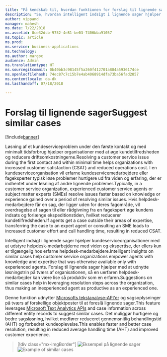 ```yaml
---
title: "Få kendskab til, hvordan funktionen for forslag til lignende sager fungerer i Dynamics 365 for Customer Service"
description: "Se, hvordan intelligent indsigt i lignende sager hjælper kundeserviceorganisationer med at udstyre helpdesk-medarbejderne med viden og ekspertise"
author: vippand
manager: mahesh
ms.date: 7/22/2018
ms.assetid: 0ce32dcb-9752-4e81-be03-7406bba91057
ms.topic: article
ms.prod: 
ms.service: business-applications
ms.technology: 
ms.author: margoc
audience: Admin
ms.translationtype: HT
ms.sourcegitcommit: 0b40bb3c98145f5a260f412701a884a5936174ce
ms.openlocfilehash: 74ec87c7c15b7e4ab4068914dfa73ba56fad2857
ms.contentlocale: da-dk
ms.lasthandoff: 07/18/2018

---
```


#  <a name="suggest-similar-cases"></a><span data-ttu-id="b37af-103">Forslag til lignende sager</span><span class="sxs-lookup"><span data-stu-id="b37af-103">Suggest similar cases</span></span>  

[!include[banner](../../../includes/banner.md)]

<span data-ttu-id="b37af-104">Løsning af et kundeserviceproblem under den første kontakt og med minimalt tidsforbrug hjælper organisationer med at øge kundetilfredsheden og reducere driftsomkostningerne.</span><span class="sxs-lookup"><span data-stu-id="b37af-104">Resolving a customer service issue during the first contact and within minimal time helps organizations with increased customer satisfaction (CSAT) and reduced operations cost.</span></span>  <span data-ttu-id="b37af-105">I en kundeserviceorganisation vil erfarne kundeservicemedarbejdere eller fageksperter typisk løse problemer hurtigere ud fra viden og erfaring, der er indhentet under løsning af andre lignende problemer.</span><span class="sxs-lookup"><span data-stu-id="b37af-105">Typically, in a customer service organization, experienced customer service agents or subject matter experts (SMEs) resolve issues faster based on knowledge or experience gained over a period of resolving similar issues.</span></span> <span data-ttu-id="b37af-106">Hvis helpdesk-medarbejdere får en sag, der ligger uden for deres fagområde, vil overdragelse af sagen til eller rådgivning fra en fagekspert øge kundens indsats og forlænge ekspeditionstiden, hvilket reducerer kundetilfredsheden.</span><span class="sxs-lookup"><span data-stu-id="b37af-106">If agents get a case outside their areas of expertise, transferring the case to an expert agent or consulting an SME leads to increased customer effort and call handling time, resulting in reduced CSAT.</span></span>  

<span data-ttu-id="b37af-107">Intelligent indsigt i lignende sager hjælper kundeserviceorganisationer med at udstyre helpdesk-medarbejderne med viden og ekspertise, der ellers kun er tilgængelig hos erfarne helpdesk-medarbejdere.</span><span class="sxs-lookup"><span data-stu-id="b37af-107">Intelligent insights on similar cases help customer service organizations empower agents with knowledge and expertise that was otherwise available only with experienced agents.</span></span>  <span data-ttu-id="b37af-108">Forslag til lignende sager hjælper med at udnytte løsningstrin på tværs af organisationen, så en uerfaren helpdesk-medarbejder kan være lise så produktiv som en erfaren.</span><span class="sxs-lookup"><span data-stu-id="b37af-108">Suggestions on similar cases help in leveraging resolution steps across the organization, thus making an inexperienced agent as productive as an experienced one.</span></span>  

<span data-ttu-id="b37af-109">Denne funktion udnytter [Microsofts tekstanalyse-API'er](https://azure.microsoft.com/en-in/services/cognitive-services/text-analytics/) og sagsoplysninger på tværs af forskellige objektposter til at foreslå lignende sager.</span><span class="sxs-lookup"><span data-stu-id="b37af-109">This feature leverages [Microsoft Text Analytics APIs](https://azure.microsoft.com/en-in/services/cognitive-services/text-analytics/) and case information across different entity records to suggest similar cases.</span></span> <span data-ttu-id="b37af-110">Det muliggør hurtigere og bedre sagsløsning, hvilket medfører reduceret gennemsnitlig behandlingstid (AHT) og forbedret kundeoplevelse.</span><span class="sxs-lookup"><span data-stu-id="b37af-110">This enables faster and better case resolution, resulting in reduced average handling time (AHT) and improved customer experience.</span></span>

> [!div class="mx-imgBorder"]
> <span data-ttu-id="b37af-111">![](media/similar-cases.png "Eksempel på lignende sager")</span><span class="sxs-lookup"><span data-stu-id="b37af-111">![](media/similar-cases.png "Example of similar cases")</span></span>


